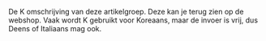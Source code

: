 De K omschrijving van deze artikelgroep. Deze kan je terug zien op de webshop. Vaak wordt K gebruikt voor Koreaans, maar de invoer is vrij, dus Deens of Italiaans mag ook.